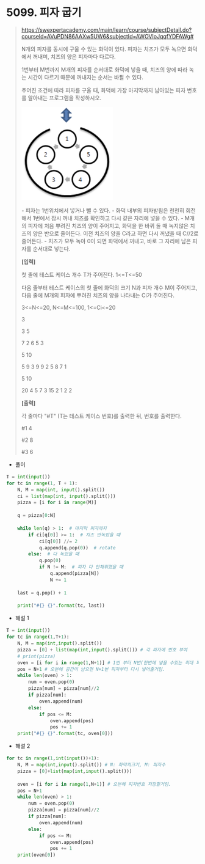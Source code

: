 # 5099. 피자 굽기

> https://swexpertacademy.com/main/learn/course/subjectDetail.do?courseId=AVuPDN86AAXw5UW6&subjectId=AWOVIoJqqfYDFAWg#
>
> N개의 피자를 동시에 구울 수 있는 화덕이 있다. 피자는 치즈가 모두 녹으면 화덕에서 꺼내며, 치즈의 양은 피자마다 다르다.
>
> 1번부터 M번까지 M개의 피자를 순서대로 화덕에 넣을 때, 치즈의 양에 따라 녹는 시간이 다르기 때문에 꺼내지는 순서는 바뀔 수 있다.
>
> 주어진 조건에 따라 피자를 구울 때, 화덕에 가장 마지막까지 남아있는 피자 번호를 알아내는 프로그램을 작성하시오.
>
> ![image-20210823173727985](05099-피자_굽기.assets/image-20210823173727985.png)
>
> \- 피자는 1번위치에서 넣거나 뺄 수 있다.
> \- 화덕 내부의 피자받침은 천천히 회전해서 1번에서 잠시 꺼내 치즈를 확인하고 다시 같은 자리에 넣을 수 있다.
> \- M개의 피자에 처음 뿌려진 치즈의 양이 주어지고, 화덕을 한 바퀴 돌 때 녹지않은 치즈의 양은 반으로 줄어든다. 이전 치즈의 양을 C라고 하면 다시 꺼냈을 때 C//2로 줄어든다.
> \- 치즈가 모두 녹아 0이 되면 화덕에서 꺼내고, 바로 그 자리에 남은 피자를 순서대로 넣는다.
>
> 
>
> **[입력]**
>
> 첫 줄에 테스트 케이스 개수 T가 주어진다. 1<=T<=50
>
> 다음 줄부터 테스트 케이스의 첫 줄에 화덕의 크기 N과 피자 개수 M이 주어지고, 다음 줄에 M개의 피자에 뿌려진 치즈의 양을 나타내는 Ci가 주어진다.
>
> 3<=N<=20, N<=M<=100, 1<=Ci<=20
>
> 3 
>
> 3 5 
>
> 7 2 6 5 3 
>
> 5 10 
>
> 5 9 3 9 9 2 5 8 7 1 
>
> 5 10 
>
> 20 4 5 7 3 15 2 1 2 2
>
> **[출력]**
>
> 각 줄마다 "#T" (T는 테스트 케이스 번호)를 출력한 뒤, 번호를 출력한다.
>
> #1 4 
>
> #2 8 
>
> #3 6

- 풀이

```python
T = int(input())
for tc in range(1, T + 1):
    N, M = map(int, input().split())
    ci = list(map(int, input().split()))
    pizza = [i for i in range(M)]

    q = pizza[0:N]

    while len(q) > 1:  # 마지막 피자까지
        if ci[q[0]] >= 1:  # 치즈 안녹았을 떄
            ci[q[0]] //= 2
            q.append(q.pop(0))  # rotate
        else:  # 다 녹았을 때
            q.pop(0)
            if N != M:  # 피자 다 안채워졌을 때
                q.append(pizza[N])
                N += 1

    last = q.pop() + 1

    print("#{} {}".format(tc, last))
```

- 해설 1

```python
T = int(input())
for tc in range(1,T+1):
    N, M = map(int,input().split())
    pizza = [0] + list(map(int,input().split())) # 각 피자에 번호 부여
    # print(pizza)
    oven = [i for i in range(1,N+1)] # 1번 부터 N번(한번에 넣을 수있는 최대 피자개수)까지의 피자를 오븐에 넣기
    pos = N+1 # 오븐에 공간이 남으면 N+1번 피자부터 다시 넣어줄거임.
    while len(oven) > 1:
        num = oven.pop(0)
        pizza[num] = pizza[num]//2
        if pizza[num]:
            oven.append(num)
        else:
            if pos <= M:
                oven.append(pos)
                pos += 1
    print("#{} {}".format(tc, oven[0]))
```

- 해설 2

```python
for tc in range(1,int(input())+1):
    N, M = map(int,input().split()) # N: 화덕의크기, M: 피자수
    pizza = [0]+list(map(int,input().split()))

    oven = [i for i in range(1,N+1)] # 오븐에 피자번호 저장할거임.
    pos = N+1
    while len(oven) > 1:
        num = oven.pop(0)
        pizza[num] = pizza[num]//2
        if pizza[num]:
            oven.append(num)
        else:
            if pos <= M:
                oven.append(pos)
                pos += 1
    print(oven[0])
```

